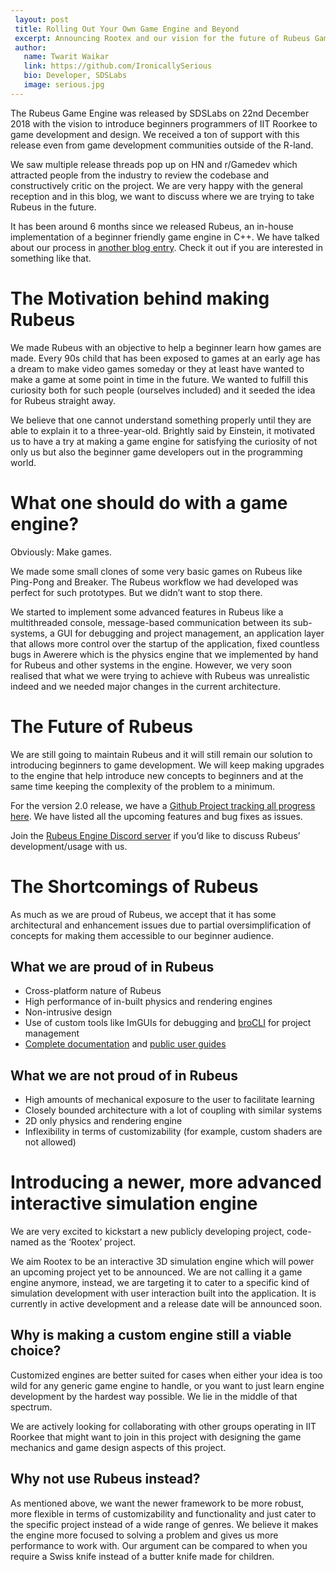 ```yaml
---
 layout: post
 title: Rolling Out Your Own Game Engine and Beyond
 excerpt: Announcing Rootex and our vision for the future of Rubeus Game Engine
 author:
   name: Twarit Waikar
   link: https://github.com/IronicallySerious
   bio: Developer, SDSLabs
   image: serious.jpg
---
```


The Rubeus Game Engine was released by SDSLabs on 22nd December 2018 with the vision to introduce beginners programmers of IIT Roorkee to game development and design. We received a ton of support with this release even from game development communities outside of the R-land. 

We saw multiple release threads pop up on HN and r/Gamedev which attracted people from the industry to review the codebase and constructively critic on the project. We are very happy with the general reception and in this blog, we want to discuss where we are trying to take Rubeus in the future.

It has been around 6 months since we released Rubeus, an in-house implementation of a beginner friendly game engine in C++. We have talked about our process in [another blog entry](https://blog.sdslabs.co/2018/12/making-a-game-engine-from-scratch). Check it out if you are interested in something like that.

# The Motivation behind making Rubeus

We made Rubeus with an objective to help a beginner learn how games are made. Every 90s child that has been exposed to games at an early age has a dream to make video games someday or they at least have wanted to make a game at some point in time in the future. We wanted to fulfill this curiosity both for such people (ourselves included) and it seeded the idea for Rubeus straight away.

We believe that one cannot understand something properly until they are able to explain it to a three-year-old. Brightly said by Einstein, it motivated us to have a try at making a game engine for satisfying the curiosity of not only us but also the beginner game developers out in the programming world.

# What one should do with a game engine?

Obviously: Make games.

We made some small clones of some very basic games on Rubeus like Ping-Pong and Breaker. The Rubeus workflow we had developed was perfect for such prototypes. But we didn’t want to stop there.

We started to implement some advanced features in Rubeus like a multithreaded console, message-based communication between its sub-systems, a GUI for debugging and project management, an application layer that allows more control over the startup of the application, fixed countless bugs in Awerere which is the physics engine that we implemented by hand for Rubeus and other systems in the engine. However, we very soon realised that what we were trying to achieve with Rubeus was unrealistic indeed and we needed major changes in the current architecture.

# The Future of Rubeus

We are still going to maintain Rubeus and it will still remain our solution to introducing beginners to game development. We will keep making upgrades to the engine that help introduce new concepts to beginners and at the same time keeping the complexity of the problem to a minimum.

For the version 2.0 release, we have a [Github Project tracking all progress here](https://github.com/sdslabs/Rubeus/projects/1). We have listed all the upcoming features and bug fixes as issues.

Join the [Rubeus Engine Discord server](https://discord.gg/Cva2VFQ) if you’d like to discuss Rubeus’ development/usage with us.

# The Shortcomings of Rubeus

As much as we are proud of Rubeus, we accept that it has some architectural and enhancement issues due to partial oversimplification of concepts for making them accessible to our beginner audience.

## What we are proud of in Rubeus

* Cross-platform nature of Rubeus
* High performance of in-built physics and rendering engines
* Non-intrusive design
* Use of custom tools like ImGUIs for debugging and [broCLI](https://github.com/sdslabs/broCLI) for project management
* [Complete documentation](https://blog.sdslabs.co/Rubeus-Docs) and [public user guides](https://github.com/sdslabs/Rubeus/wiki)

## What we are not proud of in Rubeus

* High amounts of mechanical exposure to the user to facilitate learning
* Closely bounded architecture with a lot of coupling with similar systems
* 2D only physics and rendering engine
* Inflexibility in terms of customizability (for example, custom shaders are not allowed)

# Introducing a newer, more advanced interactive simulation engine

We are very excited to kickstart a new publicly developing project, code-named as the ‘Rootex’ project.

We aim Rootex to be an interactive 3D simulation engine which will power an upcoming project yet to be announced. We are not calling it a game engine anymore, instead, we are targeting it to cater to a specific kind of simulation development with user interaction built into the application. It is currently in active development and a release date will be announced soon.

## Why is making a custom engine still a viable choice?

Customized engines are better suited for cases when either your idea is too wild for any generic game engine to handle, or you want to just learn engine development by the hardest way possible. We lie in the middle of that spectrum.

We are actively looking for collaborating with other groups operating in IIT Roorkee that might want to join in this project with designing the game mechanics and game design aspects of this project.

## Why not use Rubeus instead?

As mentioned above, we want the newer framework to be more robust, more flexible in terms of customizability and functionality and just cater to the specific project instead of a wide range of genres. We believe it makes the engine more focused to solving a problem and gives us more performance to work with. Our argument can be compared to when you require a Swiss knife instead of a butter knife made for children.


